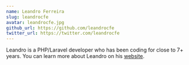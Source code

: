 ```yaml
---
name: Leandro Ferreira
slug: leandrocfe
avatar: leandrocfe.jpg
github_url: https://github.com/leandrocfe
twitter_url: https://twitter.com/leandrocfe
---
```


Leandro is a PHP/Laravel developer who has been coding for close to 7+ years. You can learn more about Leandro on his [website](https://leandroferreira.dev.br).